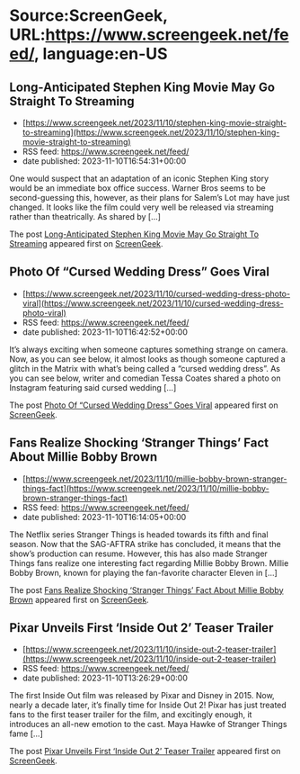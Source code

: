 # Source:ScreenGeek, URL:https://www.screengeek.net/feed/, language:en-US

## Long-Anticipated Stephen King Movie May Go Straight To Streaming
 - [https://www.screengeek.net/2023/11/10/stephen-king-movie-straight-to-streaming](https://www.screengeek.net/2023/11/10/stephen-king-movie-straight-to-streaming)
 - RSS feed: https://www.screengeek.net/feed/
 - date published: 2023-11-10T16:54:31+00:00

<p>One would suspect that an adaptation of an iconic Stephen King story would be an immediate box office success. Warner Bros seems to be second-guessing this, however, as their plans for Salem&#8217;s Lot may have just changed. It looks like the film could very well be released via streaming rather than theatrically. As shared by [...]</p>
<p>The post <a href="https://www.screengeek.net/2023/11/10/stephen-king-movie-straight-to-streaming/">Long-Anticipated Stephen King Movie May Go Straight To Streaming</a> appeared first on <a href="https://www.screengeek.net">ScreenGeek</a>.</p>

## Photo Of “Cursed Wedding Dress” Goes Viral
 - [https://www.screengeek.net/2023/11/10/cursed-wedding-dress-photo-viral](https://www.screengeek.net/2023/11/10/cursed-wedding-dress-photo-viral)
 - RSS feed: https://www.screengeek.net/feed/
 - date published: 2023-11-10T16:42:52+00:00

<p>It&#8217;s always exciting when someone captures something strange on camera. Now, as you can see below, it almost looks as though someone captured a glitch in the Matrix with what&#8217;s being called a &#8220;cursed wedding dress&#8221;. As you can see below, writer and comedian Tessa Coates shared a photo on Instagram featuring said cursed wedding [...]</p>
<p>The post <a href="https://www.screengeek.net/2023/11/10/cursed-wedding-dress-photo-viral/">Photo Of &#8220;Cursed Wedding Dress&#8221; Goes Viral</a> appeared first on <a href="https://www.screengeek.net">ScreenGeek</a>.</p>

## Fans Realize Shocking ‘Stranger Things’ Fact About Millie Bobby Brown
 - [https://www.screengeek.net/2023/11/10/millie-bobby-brown-stranger-things-fact](https://www.screengeek.net/2023/11/10/millie-bobby-brown-stranger-things-fact)
 - RSS feed: https://www.screengeek.net/feed/
 - date published: 2023-11-10T16:14:05+00:00

<p>The Netflix series Stranger Things is headed towards its fifth and final season. Now that the SAG-AFTRA strike has concluded, it means that the show&#8217;s production can resume. However, this has also made Stranger Things fans realize one interesting fact regarding Millie Bobby Brown. Millie Bobby Brown, known for playing the fan-favorite character Eleven in [...]</p>
<p>The post <a href="https://www.screengeek.net/2023/11/10/millie-bobby-brown-stranger-things-fact/">Fans Realize Shocking &#8216;Stranger Things&#8217; Fact About Millie Bobby Brown</a> appeared first on <a href="https://www.screengeek.net">ScreenGeek</a>.</p>

## Pixar Unveils First ‘Inside Out 2’ Teaser Trailer
 - [https://www.screengeek.net/2023/11/10/inside-out-2-teaser-trailer](https://www.screengeek.net/2023/11/10/inside-out-2-teaser-trailer)
 - RSS feed: https://www.screengeek.net/feed/
 - date published: 2023-11-10T13:26:29+00:00

<p>The first Inside Out film was released by Pixar and Disney in 2015. Now, nearly a decade later, it&#8217;s finally time for Inside Out 2! Pixar has just treated fans to the first teaser trailer for the film, and excitingly enough, it introduces an all-new emotion to the cast. Maya Hawke of Stranger Things fame [...]</p>
<p>The post <a href="https://www.screengeek.net/2023/11/10/inside-out-2-teaser-trailer/">Pixar Unveils First &#8216;Inside Out 2&#8217; Teaser Trailer</a> appeared first on <a href="https://www.screengeek.net">ScreenGeek</a>.</p>


